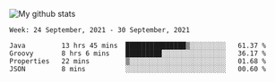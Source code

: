 ![My github stats](https://github-readme-stats.vercel.app/api?username=romvoid95&theme=gruvbox&include_all_commits=true&show_icons=true")

<!--START_SECTION:waka-->
```text
Week: 24 September, 2021 - 30 September, 2021

Java         13 hrs 45 mins  ███████████████▒░░░░░░░░░   61.37 % 
Groovy       8 hrs 6 mins    █████████░░░░░░░░░░░░░░░░   36.17 % 
Properties   22 mins         ▒░░░░░░░░░░░░░░░░░░░░░░░░   01.68 % 
JSON         8 mins          ░░░░░░░░░░░░░░░░░░░░░░░░░   00.60 % 
```
<!--END_SECTION:waka-->

